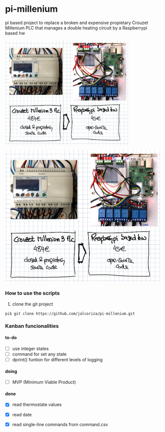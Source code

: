 # pi-millenium
pi based project to replace a broken and expensive propietary Crouzet Millenium PLC that manages a double heating circuit by a Raspberrypi based hw

<img src = "/doc/images/from_plc_to_rpi.jpg" width = 400>


![DIY raspberrypi-based PLC](/doc/images/from_plc_to_rpi.jpg)


### How to use the scripts
1. clone the git project
```
pi$ git clone https://github.com/jalcoriza/pi-millenium.git
```

### Kanban funcionalities
#### to-do
- [ ] use integer states
- [ ] command for set any state
- [ ] dprint() funtion for different levels of logging

#### doing
- [ ] MVP (Minimum Viable Product)

#### done
- [x] read thermostate values
- [x] read date
- [x] read single-line commands from command.csv

